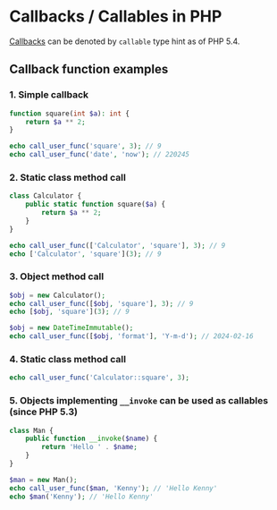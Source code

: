 # Callbacks / Callables in PHP

[Callbacks](https://www.php.net/manual/en/language.types.callable.php) can be denoted by `callable` type hint as of PHP 5.4.

## Callback function examples

### 1. Simple callback

```php
function square(int $a): int {
    return $a ** 2;
}

echo call_user_func('square', 3); // 9
echo call_user_func('date', 'now'); // 220245
```

### 2. Static class method call

```php
class Calculator {
    public static function square($a) {
        return $a ** 2;
    }
}

echo call_user_func(['Calculator', 'square'], 3); // 9
echo ['Calculator', 'square'](3); // 9
```

### 3. Object method call

```php
$obj = new Calculator();
echo call_user_func([$obj, 'square'], 3); // 9
echo [$obj, 'square'](3); // 9

$obj = new DateTimeImmutable();
echo call_user_func([$obj, 'format'], 'Y-m-d'); // 2024-02-16
```

### 4. Static class method call

```php
echo call_user_func('Calculator::square', 3);
```

### 5. Objects implementing `__invoke` can be used as callables (since PHP 5.3)

```php
class Man {
    public function __invoke($name) {
        return 'Hello ' . $name;
    }
}

$man = new Man();
echo call_user_func($man, 'Kenny'); // 'Hello Kenny'
echo $man('Kenny'); // 'Hello Kenny'
```
